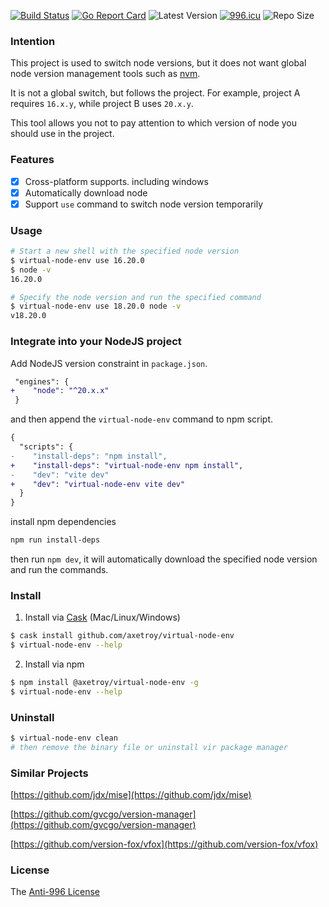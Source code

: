 [![Build Status](https://github.com/axetroy/virtual-node-env/workflows/ci/badge.svg)](https://github.com/axetroy/virtual-node-env/actions)
[![Go Report Card](https://goreportcard.com/badge/github.com/axetroy/virtual-node-env)](https://goreportcard.com/report/github.com/axetroy/virtual-node-env)
![Latest Version](https://img.shields.io/github/v/release/axetroy/virtual-node-env.svg)
[![996.icu](https://img.shields.io/badge/link-996.icu-red.svg)](https://996.icu)
![Repo Size](https://img.shields.io/github/repo-size/axetroy/virtual-node-env.svg)

### Intention

This project is used to switch node versions, but it does not want global node version management tools such as [nvm](https://github.com/nvm-sh/nvm).

It is not a global switch, but follows the project. For example, project A requires `16.x.y`, while project B uses `20.x.y`.

This tool allows you not to pay attention to which version of node you should use in the project.

### Features

- [x] Cross-platform supports. including windows
- [x] Automatically download node
- [x] Support `use` command to switch node version temporarily

### Usage

```bash
# Start a new shell with the specified node version
$ virtual-node-env use 16.20.0
$ node -v
16.20.0

# Specify the node version and run the specified command
$ virtual-node-env use 18.20.0 node -v
v18.20.0
```

### Integrate into your NodeJS project

Add NodeJS version constraint in `package.json`.

```diff
 "engines": {
+    "node": "^20.x.x"
 }
```

and then append the `virtual-node-env` command to npm script.

```diff
{
  "scripts": {
-    "install-deps": "npm install",
+    "install-deps": "virtual-node-env npm install",
-    "dev": "vite dev"
+    "dev": "virtual-node-env vite dev"
  }
}
```

install npm dependencies

```bash
npm run install-deps
```

then run `npm dev`, it will automatically download the specified node version and run the commands.

### Install

1. Install via [Cask](https://github.com/cask-pkg/cask.rs) (Mac/Linux/Windows)

```bash
$ cask install github.com/axetroy/virtual-node-env
$ virtual-node-env --help
```

2. Install via npm

```sh
$ npm install @axetroy/virtual-node-env -g
$ virtual-node-env --help
```

### Uninstall

```bash
$ virtual-node-env clean
# then remove the binary file or uninstall vir package manager
```

### Similar Projects

[https://github.com/jdx/mise](https://github.com/jdx/mise)

[https://github.com/gvcgo/version-manager](https://github.com/gvcgo/version-manager)

[https://github.com/version-fox/vfox](https://github.com/version-fox/vfox)

### License

The [Anti-996 License](LICENSE)
